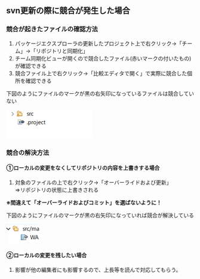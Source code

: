 ## svn更新の際に競合が発生した場合
### 競合が起きたファイルの確認方法
1. パッケージエクスプローラの更新したプロジェクト上で右クリック→「チーム」→「リポジトリと同期化」
2. チーム同期化ビューが開くので競合したファイル(赤いマークの付いたもの)が確認できる
3. 競合ファイル上で右クリック→「比較エディタで開く」で実際に競合した個所を確認できる


下図のようにファイルのマークが黒の右矢印になっているファイルは競合していない  

![競合していないファイル](競合してないマーク.PNG)

### 競合の解決方法
#### ①ローカルの変更をなくしてリポジトリの内容を上書きする場合
1. 対象のファイルの上で右クリック→「オーバーライドおよび更新」  
   ⇒リポジトリの状態に上書きされる

**※間違えて「オーバーライドおよびコミット」を選ばないように！**  

下図のようにファイルのマークが黒の右矢印になっていれば競合が解決している  

![競合解決したファイル](競合解決マーク.PNG)

#### ②ローカルの変更を残したい場合
1. 影響が他の編集者にも影響するので、上長等を読んで対応してもらう。
